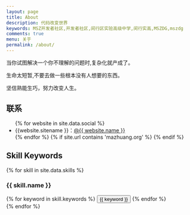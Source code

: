 ```yaml
---
layout: page
title: About
description: 代码改变世界
keywords: MSZ开发者社区,开发者社区,闵行区实验高级中学,闵行实高,MSZDG,mszdg
comments: true
menu: 关于
permalink: /about/
---
```


当你试图解决一个你不理解的问题时,复杂化就产成了。

生命太短暂,不要去做一些根本没有人想要的东西。

坚信熟能生巧，努力改变人生。

## 联系

<ul>
{% for website in site.data.social %}
<li>{{website.sitename }}：<a href="{{ website.url }}" target="_blank">@{{ website.name }}</a></li>
{% endfor %}
{% if site.url contains 'mazhuang.org' %}
{% endif %}
</ul>


## Skill Keywords

{% for skill in site.data.skills %}
### {{ skill.name }}
<div class="btn-inline">
{% for keyword in skill.keywords %}
<button class="btn btn-outline" type="button">{{ keyword }}</button>
{% endfor %}
</div>
{% endfor %}
